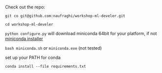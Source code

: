 
Check out the repo:

 `git co git@github.com:naufraghi/workshop-ml-develer.git`

 `cd workshop-ml-develer`

 `python configure.py` will download miniconda 64bit for your platform, if not [miniconda installer](http://conda.pydata.org/miniconda.html)
 
 `bash miniconda.sh` or `miniconda.exe` (not tested)

set up your PATH for conda

 `conda install --file requirements.txt`
